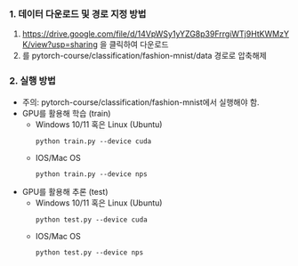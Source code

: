 ### 1. 데이터 다운로드 및 경로 지정 방법
1. https://drive.google.com/file/d/14VpWSy1yYZG8p39FrrgiWTj9HtKWMzYK/view?usp=sharing 을 클릭하여 다운로드
2. 를 pytorch-course/classification/fashion-mnist/data 경로로 압축해제

### 2. 실행 방법
- 주의: pytorch-course/classification/fashion-mnist에서 실행해야 함.
- GPU를 활용해 학습 (train)
    - Windows 10/11 혹은 Linux (Ubuntu)
        ```
        python train.py --device cuda
        ```
    - IOS/Mac OS
        ```
        python train.py --device nps
        ```
- GPU를 활용해 추론 (test)
    - Windows 10/11 혹은 Linux (Ubuntu)
        ```
        python test.py --device cuda
        ```
    - IOS/Mac OS
        ```
        python test.py --device nps
        ```
